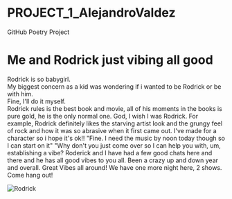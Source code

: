 # PROJECT_1_AlejandroValdez
GitHub Poetry Project
<!DOCTYPE html>
<html>
<head>
<link rel="stylesheet" href="mystyle.css">
</head>
<body>

<h1>Me and Rodrick just vibing all good</h1>
<p>Rodrick is so babygirl.<br>                                                                                                                                              
My biggest concern as a kid was wondering if i wanted to be Rodrick or be with him.<br>                                                                                                                                Fine, I'll do it myself.<br> 
Rodrick rules is the best book and movie,
all of his moments in the books is pure gold,
he is the only normal one.
God, I wish I was Rodrick. 
For example, Rodrick definitely likes the starving artist look and the grungy feel of rock and how it was so abrasive when it first came out.
I've made for a character so i hope it's ok!! 
"Fine. I need the music by noon today though so I can start on it"
"Why don't you just come over so I can help you with, um, establishing a vibe?
Roderick and I have had a few good chats here and there and he has all good vibes to you all.
Been a crazy up and down year and overall.
Great Vibes all around! We have one more night here, 2 shows. Come hang out!</p>

<img src="Rodrick.jpg" alt="Rodrick">

</body>
</html>
